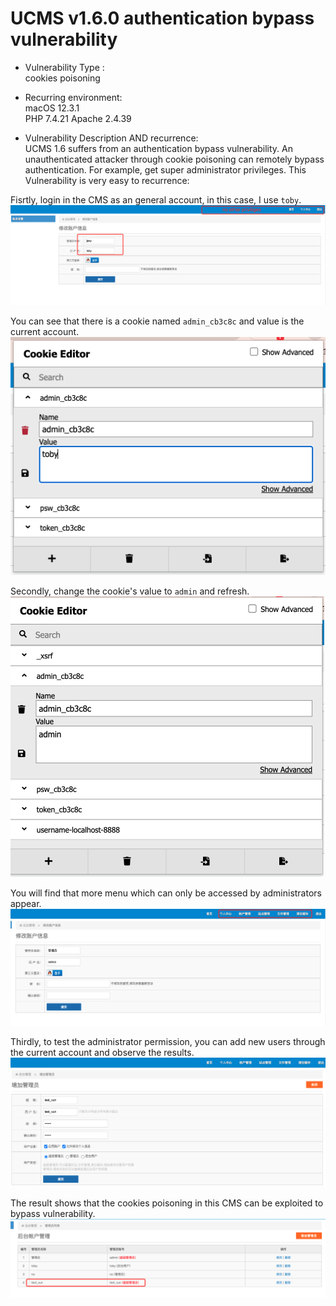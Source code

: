 # UCMS v1.6.0 authentication bypass vulnerability 
* Vulnerability Type :  
cookies poisoning

* Recurring environment:  
macOS 12.3.1   
PHP 7.4.21
Apache 2.4.39

* Vulnerability Description AND recurrence:  
UCMS 1.6 suffers from an authentication bypass vulnerability. An unauthenticated attacker through cookie poisoning can remotely bypass authentication. For example, get super administrator privileges.
This Vulnerability is very easy to recurrence:

Fisrtly, login in the CMS as an general account, in this case, I use `toby`.
![image](https://raw.githubusercontent.com/tobysunyaya/UCMS_vulunerablities/main/1.jpg)  

You can see that there is a cookie named `admin_cb3c8c` and value is the current account.
![image](https://raw.githubusercontent.com/tobysunyaya/UCMS_vulunerablities/main/2.jpg)  

Secondly, change the cookie's value to `admin` and refresh. 
![image](https://raw.githubusercontent.com/tobysunyaya/UCMS_vulunerablities/main/3.jpg)  

You will find that more menu which can only be accessed by administrators appear.
![image](https://raw.githubusercontent.com/tobysunyaya/UCMS_vulunerablities/main/4.jpg)  

Thirdly, to test the administrator permission, you can add new users through the current account and observe the results.
![image](https://raw.githubusercontent.com/tobysunyaya/UCMS_vulunerablities/main/5.jpg)

The result shows that the cookies poisoning in this CMS can be exploited to bypass vulnerability.
![image](https://raw.githubusercontent.com/tobysunyaya/UCMS_vulunerablities/main/6.jpg)
